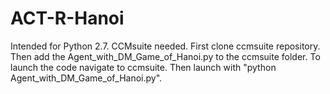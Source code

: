 # ACT-R-Hanoi

Intended for Python 2.7.
CCMsuite needed.
First clone ccmsuite repository. Then add the Agent_with_DM_Game_of_Hanoi.py to the ccmsuite folder.
To launch the code navigate to ccmsuite.
Then launch with "python Agent_with_DM_Game_of_Hanoi.py".
